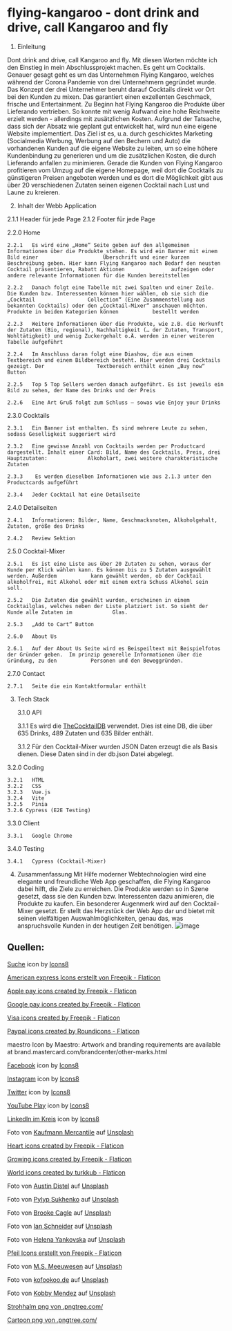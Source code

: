 # flying-kangaroo - dont drink and drive, call Kangaroo and fly


1. Einleitung

Dont drink and drive, call Kangaroo and fly. Mit diesen Worten möchte ich den Einstieg in mein Abschlussprojekt machen. Es geht um Cocktails. Genauer gesagt geht es um das Unternehmen Flying Kangaroo, welches während der Corona Pandemie von drei Unternehmern gegründet wurde. Das Konzept der drei Unternehmer beruht darauf Cocktails direkt vor Ort bei den Kunden zu mixen. Das garantiert einen exzellenten Geschmack, frische und Entertainment. Zu Beginn hat Flying Kangaroo die Produkte über Lieferando vertrieben. So konnte mit wenig Aufwand eine hohe Reichweite erzielt werden - allerdings mit zusätzlichen Kosten. Aufgrund der Tatsache, dass sich der Absatz wie geplant gut entwickelt hat, wird nun eine eigene Website implementiert. Das Ziel ist es, u.a. durch geschicktes Marketing (Socialmedia Werbung, Werbung auf den Bechern und Auto) die vorhandenen Kunden auf die eigene Website zu leiten, um so eine höhere Kundenbindung zu generieren und um die zusätzlichen Kosten, die durch Lieferando anfallen zu minimieren. Gerade die Kunden von Flying Kangaroo profitieren vom Umzug auf die eigene Homepage, weil dort die Cocktails zu günstigeren Preisen angeboten werden und es dort die Möglichkeit gibt aus über 20 verschiedenen Zutaten seinen eigenen Cocktail nach Lust und Laune zu kreieren.


2. Inhalt der Webb Application

  2.1.1	Header für jede Page
  2.1.2	Footer für jede Page

  2.2.0	Home

    2.2.1	Es wird eine „Home“ Seite geben auf den allgemeinen Informationen über die Produkte stehen. Es wird ein Banner mit einem Bild einer                     Überschrift und einer kurzen Beschreibung geben. Hier kann Flying Kangaroo nach Bedarf den neusten Cocktail präsentieren, Rabatt Aktionen               aufzeigen oder andere relevante Informationen für die Kunden bereitstellen

    2.2.2	Danach folgt eine Tabelle mit zwei Spalten und einer Zeile. Die Kunden bzw. Interessenten können hier wählen, ob sie sich die „Cocktail                 Collection“ (Eine Zusammenstellung aus bekannten Cocktails) oder den „Cocktail-Mixer“ anschauen möchten. Produkte in beiden Kategorien können           bestellt werden

    2.2.3	Weitere Informationen über die Produkte, wie z.B. die Herkunft der Zutaten (Bio, regional), Nachhaltigkeit (… der Zutaten, Transport,                   Wohltätigkeit) und wenig Zuckergehalt o.Ä. werden in einer weiteren Tabelle aufgeführt

    2.2.4	Im Anschluss daran folgt eine Diashow, die aus einem Textbereich und einem Bildbereich besteht. Hier werden drei Cocktails gezeigt. Der                 Textbereich enthält einen „Buy now“ Button

    2.2.5	Top 5 Top Sellers werden danach aufgeführt. Es ist jeweils ein Bild zu sehen, der Name des Drinks und der Preis

    2.2.6	Eine Art Gruß folgt zum Schluss – sowas wie Enjoy your Drinks


  2.3.0	Cocktails

    2.3.1	Ein Banner ist enthalten. Es sind mehrere Leute zu sehen, sodass Geselligkeit suggeriert wird
    
    2.3.2	Eine gewisse Anzahl von Cocktails werden per Productcard dargestellt. Inhalt einer Card: Bild, Name des Cocktails, Preis, drei Hauptzutaten:             Alkoholart, zwei weitere charakteristische Zutaten
    
    2.3.3	 Es werden dieselben Informationen wie aus 2.1.3 unter den Productcards aufgeführt
    
    2.3.4	Jeder Cocktail hat eine Detailseite

  2.4.0	Detailseiten

    2.4.1	Informationen: Bilder, Name, Geschmacksnoten, Alkoholgehalt, Zutaten, größe des Drinks
    
    2.4.2	Review Sektion

  2.5.0	Cocktail-Mixer

    2.5.1	Es ist eine Liste aus über 20 Zutaten zu sehen, woraus der Kunde per Klick wählen kann. Es können bis zu 5 Zutaten ausgewählt werden. Außerdem           kann gewählt werden, ob der Cocktail alkoholfrei, mit Alkohol oder mit einem extra Schuss Alkohol sein soll.
    
    2.5.2	Die Zutaten die gewählt wurden, erscheinen in einem Cocktailglas, welches neben der Liste platziert ist. So sieht der Kunde alle Zutaten im             Glas.
    
    2.5.3	„Add to Cart“ Button

    2.6.0	About Us

    2.6.1	Auf der About Us Seite wird es Beispeiltext mit Beispielfotos der Gründer geben.  Im prinzip generelle Informationen über die Gründung, zu den           Personen und den Beweggründen.

2.7.0	Contact

    2.7.1	Seite die ein Kontaktformular enthält


3.	Tech Stack 

    3.1.0	API

      3.1.1	Es wird die [TheCocktailDB](https://www.thecocktaildb.com/api.php) verwendet. Dies ist eine DB, die über 635 Drinks, 489 Zutaten und 635                 Bilder enthält.
      
      3.1.2 Für den Cocktail-Mixer wurden JSON Daten erzeugt die als Basis dienen. Diese Daten sind in der db.json Datei abgelegt.

  3.2.0	Coding

    3.2.1	HTML
    3.2.2	CSS
    3.2.3	Vue.js
    3.2.4	Vite
    3.2.5	Pinia
    3.2.6 Cypress (E2E Testing)

  3.3.0	Client

    3.3.1	Google Chrome

  3.4.0	Testing

    3.4.1	Cypress (Cocktail-Mixer)

4.	Zusammenfassung
Mit Hilfe moderner Webtechnologien wird eine elegante und freundliche Web App geschaffen, die Flying Kangaroo dabei hilft, die Ziele zu erreichen. Die Produkte werden so in Szene gesetzt, dass sie den Kunden bzw. Interessenten dazu animieren, die Produkte zu kaufen. Ein besonderer Augenmerk wird auf den Cocktail-Mixer gesetzt. Er stellt das Herzstück der Web App dar und bietet mit seinen vielfältigen Auswahlmöglichkeiten, genau das, was anspruchsvolle Kunden in der heutigen Zeit benötigen.
![image](https://user-images.githubusercontent.com/115553180/233585778-2b784c1d-20b2-43cc-8499-cbca8ef836e7.png)



## Quellen:

<a target="_blank" href="https://icons8.com/icon/132/suche">Suche</a> icon by <a target="_blank" href="https://icons8.com">Icons8</a>

<a href="https://www.flaticon.com/de/kostenlose-icons/american-express" title="american express Icons">American express Icons erstellt von Freepik - Flaticon</a>

<a href="https://www.flaticon.com/free-icons/apple-pay" title="apple pay icons">Apple pay icons created by Freepik - Flaticon</a>

<a href="https://www.flaticon.com/free-icons/google-pay" title="google pay icons">Google pay icons created by Freepik - Flaticon</a>

<a href="https://www.flaticon.com/free-icons/visa" title="visa icons">Visa icons created by Freepik - Flaticon</a>

<a href="https://www.flaticon.com/free-icons/paypal" title="paypal icons">Paypal icons created by Roundicons - Flaticon</a>

maestro Icon by Maestro: Artwork and branding requirements are available at
brand.mastercard.com/brandcenter/other-marks.html

<a target="_blank" href="https://icons8.com/icon/59780/facebook">Facebook</a> icon by <a target="_blank" href="https://icons8.com">Icons8</a>

<a target="_blank" href="https://icons8.com/icon/32292/instagram">Instagram</a> icon by <a target="_blank" href="https://icons8.com">Icons8</a>

<a target="_blank" href="https://icons8.com/icon/437/twitter">Twitter</a> icon by <a target="_blank" href="https://icons8.com">Icons8</a>

<a target="_blank" href="https://icons8.com/icon/37326/youtube-play">YouTube Play</a> icon by <a target="_blank" href="https://icons8.com">Icons8</a>

<a target="_blank" href="https://icons8.com/icon/62925/linkedin-im-kreis">LinkedIn im Kreis</a> icon by <a target="_blank" href="https://icons8.com">Icons8</a>

Foto von <a href="https://unsplash.com/@kaufmann_mercantile?utm_source=unsplash&utm_medium=referral&utm_content=creditCopyText">Kaufmann Mercantile</a> auf <a href="https://unsplash.com/de/fotos/Bf5B06xmA3Q?utm_source=unsplash&utm_medium=referral&utm_content=creditCopyText">Unsplash</a>

<a href="https://www.flaticon.com/free-icons/heart" title="heart icons">Heart icons created by Freepik - Flaticon</a>

<a href="https://www.flaticon.com/free-icons/growing" title="growing icons">Growing icons created by Freepik - Flaticon</a>

<a href="https://www.flaticon.com/free-icons/world" title="world icons">World icons created by turkkub - Flaticon</a>

Foto von <a href="https://unsplash.com/@austindistel?utm_source=unsplash&utm_medium=referral&utm_content=creditCopyText">Austin Distel</a> auf <a href="https://unsplash.com/de/fotos/IUitg35kAH0?utm_source=unsplash&utm_medium=referral&utm_content=creditCopyText">Unsplash</a>

Foto von <a href="https://unsplash.com/ko/@novokayn?utm_source=unsplash&utm_medium=referral&utm_content=creditCopyText">Pylyp Sukhenko</a> auf <a href="https://unsplash.com/de/fotos/SrsIBiJPpxs?utm_source=unsplash&utm_medium=referral&utm_content=creditCopyText">Unsplash</a>

Foto von <a href="https://unsplash.com/@brookecagle?utm_source=unsplash&utm_medium=referral&utm_content=creditCopyText">Brooke Cagle</a> auf <a href="https://unsplash.com/de/fotos/qpirSKdJDUw?utm_source=unsplash&utm_medium=referral&utm_content=creditCopyText">Unsplash</a>

Foto von <a href="https://unsplash.com/@goian?utm_source=unsplash&utm_medium=referral&utm_content=creditCopyText">Ian Schneider</a> auf <a href="https://unsplash.com/de/fotos/TamMbr4okv4?utm_source=unsplash&utm_medium=referral&utm_content=creditCopyText">Unsplash</a>

Foto von <a href="https://unsplash.com/@helenayankovska?utm_source=unsplash&utm_medium=referral&utm_content=creditCopyText">Helena Yankovska</a> auf <a href="https://unsplash.com/de/fotos/7EbGkOm8pWM?utm_source=unsplash&utm_medium=referral&utm_content=creditCopyText">Unsplash</a>

<a href="https://www.flaticon.com/de/kostenlose-icons/pfeil" title="pfeil Icons">Pfeil Icons erstellt von Freepik - Flaticon</a>

Foto von <a href="https://unsplash.com/de/@meeuwesen?utm_source=unsplash&utm_medium=referral&utm_content=creditCopyText">M.S. Meeuwesen</a> auf <a href="https://unsplash.com/de/fotos/QYWYnzvPTAQ?utm_source=unsplash&utm_medium=referral&utm_content=creditCopyText">Unsplash</a>

Foto von <a href="https://unsplash.com/@kofookoo?utm_source=unsplash&utm_medium=referral&utm_content=creditCopyText">kofookoo.de</a> auf <a href="https://unsplash.com/de/fotos/6EgxRnKU5BI?utm_source=unsplash&utm_medium=referral&utm_content=creditCopyText">Unsplash</a>

Foto von <a href="https://unsplash.com/pt-br/@kobbymendez?utm_source=unsplash&utm_medium=referral&utm_content=creditCopyText">Kobby Mendez</a> auf <a href="https://unsplash.com/de/fotos/xBFTjrMIC0c?utm_source=unsplash&utm_medium=referral&utm_content=creditCopyText">Unsplash</a>

<a href='https://.pngtree.com/so/Strohhalm'>Strohhalm png von .pngtree.com/</a>

<a href='https://.pngtree.com/so/Cartoon'>Cartoon png von .pngtree.com/</a>
